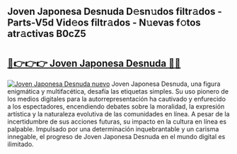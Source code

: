 ## Joven Japonesa Desnuda D𝚎sn𝚞dos filtr𝚊dos - Parts-V5d Vid𝚎os filtr𝚊dos - N𝚞evas f𝚘tos atr𝚊ctivas B0cZ5

# <h2><a href="http://mb0i2w.tromn.icu/?c=Joven+Japonesa+Desnuda">🔗👉👉👉 Joven Japonesa Desnuda 🔗🔗</a></h2>

[![Joven Japonesa Desnuda nuevo](https://i.imgur.com/pEAQMta.gif)](http://mb0i2w.tromn.icu/?c=Joven+Japonesa+Desnuda)
Joven Japonesa Desnuda, una figura enigmática y multifacética, desafía las etiquetas simples. Su uso pionero de los medios digitales para la autorrepresentación ha cautivado y enfurecido a los espectadores, encendiendo debates sobre la moralidad, la expresión artística y la naturaleza evolutiva de las comunidades en línea. A pesar de la incertidumbre de sus acciones futuras, su impacto en la cultura en línea es palpable. Impulsado por una determinación inquebrantable y un carisma innegable, el progreso de Joven Japonesa Desnuda en el mundo digital es ilimitado.
